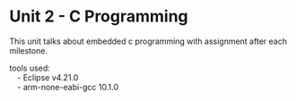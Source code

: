 # Unit 2 - C Programming

This unit talks about embedded c programming with assignment after each milestone.

tools used:<br />
&emsp;- Eclipse v4.21.0<br />
&emsp;- arm-none-eabi-gcc 10.1.0<br />

